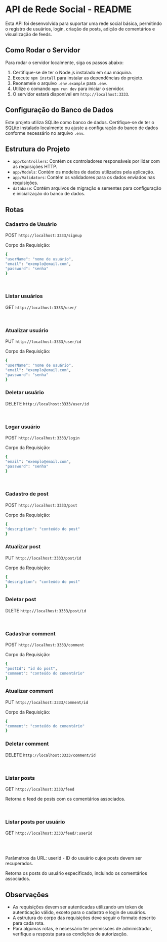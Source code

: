 # API de Rede Social - README

Esta API foi desenvolvida para suportar uma rede social básica, permitindo o registro de usuários, login, criação de posts, adição de comentários e visualização de feeds.

## Como Rodar o Servidor

Para rodar o servidor localmente, siga os passos abaixo:

1. Certifique-se de ter o Node.js instalado em sua máquina.
2. Execute `npm install` para instalar as dependências do projeto.
3. Reonameie o arquivo `.env.example` para `.env`.
4. Utilize o comando `npm run dev` para iniciar o servidor.
5. O servidor estará disponível em `http://localhost:3333`.

## Configuração do Banco de Dados

Este projeto utiliza SQLite como banco de dados. Certifique-se de ter o SQLite instalado localmente ou ajuste a configuração do banco de dados conforme necessário no arquivo `.env`.

## Estrutura do Projeto

- `app/Controllers`: Contém os controladores responsáveis por lidar com as requisições HTTP.
- `app/Models`: Contém os modelos de dados utilizados pela aplicação.
- `app/Validators`: Contém os validadores para os dados enviados nas requisições.
- `database`: Contém arquivos de migração e sementes para configuração e inicialização do banco de dados.

## Rotas

### Cadastro de Usuário

POST `http://localhost:3333/signup`

Corpo da Requisição:

```sh
{
"userName": "nome de usuário",
"email": "exemplo@email.com",
"password": "senha"
}
```

<br>

### Listar usuários

GET `http://localhost:3333/user/`

<br>

### Atualizar usuário

PUT `http://localhost:3333/user/id`

Corpo da Requisição:

```sh
{
"userName": "nome de usuário",
"email": "exemplo@email.com",
"password": "senha"
}
```

### Deletar usuário

DELETE `http://localhost:3333/user/id`

<br>

### Logar usuário

POST `http://localhost:3333/login`

Corpo da Requisição:

```sh
{
"email": "exemplo@email.com",
"password": "senha"
}
```

<br>

### Cadastro de post

POST `http://localhost:3333/post`

Corpo da Requisição:

```sh
{
"description": "conteúdo do post"
}
```

### Atualizar post

PUT `http://localhost:3333/post/id`

Corpo da Requisição:

```sh
{
"description": "conteúdo do post"
}
```

### Deletar post

DLETE `http://localhost:3333/post/id`

<br>

### Cadastrar comment

POST `http://localhost:3333/comment`

Corpo da Requisição:

```sh
{
"postId": "id do post",
"comment": "conteúdo do comentário"
}
```

### Atualizar comment

PUT `http://localhost:3333/comment/id`

Corpo da Requisição:

```sh
{
"comment": "conteúdo do comentário"
}
```

### Deletar comment

DELETE `http://localhost:3333/comment/id`

<br>

### Listar posts

GET `http://localhost:3333/feed`

Retorna o feed de posts com os comentários associados.

<br>

### Listar posts por usuário

GET `http://localhost:3333/feed/:userId`

<br><br>

Parâmetros da URL:
userId - ID do usuário cujos posts devem ser recuperados.

Retorna os posts do usuário especificado, incluindo os comentários associados.

## Observações

- As requisições devem ser autenticadas utilizando um token de autenticação válido, exceto para o cadastro e login de usuários.
- A estrutura do corpo das requisições deve seguir o formato descrito para cada rota.
- Para algumas rotas, é necessário ter permissões de administrador, verifique a resposta para as condições de autorização.

```

```
